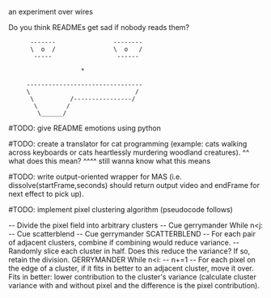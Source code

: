 an experiment over wires

Do you think READMEs get sad if nobody reads them? 



          -------                --------
		  \  o  /                \  o   /
	       -----                  ------
		   
		                *
		   
		 --------------------------------
		 \                             /
		  \          /----------------/
		   \        /
            \______/
		 
		
		
		
		
#TODO: give README emotions using python

#TODO: create a translator for cat programming (example: cats walking across keyboards or cats heartlessly murdering woodland creatures).
^^ what does this mean?
^^^^ still wanna know what this means 

#TODO: write output-oriented wrapper for MAS (i.e. dissolve(startFrame,seconds) should return output video and endFrame for next effect to pick up).

#TODO: implement pixel clustering algorithm (pseudocode follows)

-- Divide the pixel field into arbitrary clusters
-- Cue gerrymander
While n<j:
-- Cue scatterblend 
-- Cue gerrymander
SCATTERBLEND
-- For each pair of adjacent clusters, combine if combining would reduce variance. 
-- Randomly slice each cluster in half. Does this reduce the variance? If so, retain the division.
GERRYMANDER
While n<i:
-- n+=1
-- For each pixel on the edge of a cluster, if it fits in better to an adjacent cluster, move it over. Fits in better: lower contribution to the cluster's variance (calculate cluster variance with and without pixel and the difference is the pixel contribution). 



